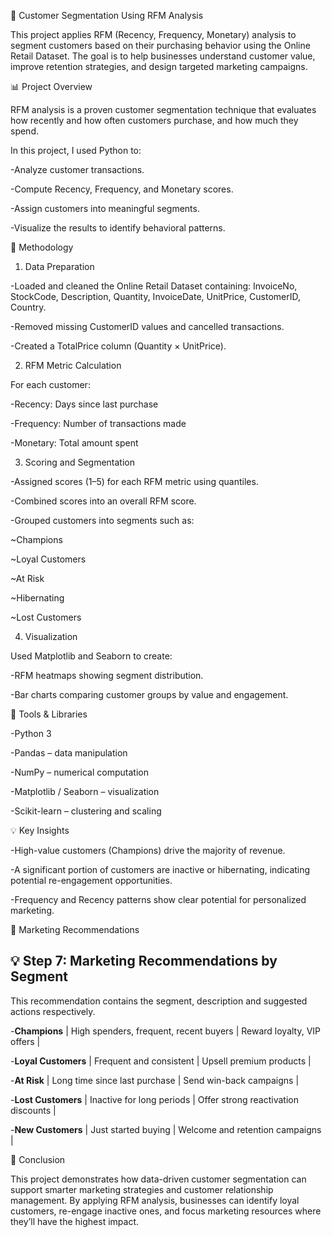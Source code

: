 🧩 Customer Segmentation Using RFM Analysis

This project applies RFM (Recency, Frequency, Monetary) analysis to segment customers based on their purchasing behavior using the Online Retail Dataset.
The goal is to help businesses understand customer value, improve retention strategies, and design targeted marketing campaigns.

📊 Project Overview

RFM analysis is a proven customer segmentation technique that evaluates how recently and how often customers purchase, and how much they spend.

In this project, I used Python to:

-Analyze customer transactions.

-Compute Recency, Frequency, and Monetary scores.

-Assign customers into meaningful segments.

-Visualize the results to identify behavioral patterns.

🧠 Methodology

1. Data Preparation

-Loaded and cleaned the Online Retail Dataset containing:
InvoiceNo, StockCode, Description, Quantity, InvoiceDate, UnitPrice, CustomerID, Country.

-Removed missing CustomerID values and cancelled transactions.

-Created a TotalPrice column (Quantity × UnitPrice).

2. RFM Metric Calculation

For each customer:

-Recency: Days since last purchase

-Frequency: Number of transactions made

-Monetary: Total amount spent

3. Scoring and Segmentation

-Assigned scores (1–5) for each RFM metric using quantiles.

-Combined scores into an overall RFM score.

-Grouped customers into segments such as:

~Champions

~Loyal Customers

~At Risk

~Hibernating

~Lost Customers

4. Visualization

Used Matplotlib and Seaborn to create:

-RFM heatmaps showing segment distribution.

-Bar charts comparing customer groups by value and engagement.

🧰 Tools & Libraries

-Python 3

-Pandas – data manipulation

-NumPy – numerical computation

-Matplotlib / Seaborn – visualization

-Scikit-learn – clustering and scaling

💡 Key Insights

-High-value customers (Champions) drive the majority of revenue.

-A significant portion of customers are inactive or hibernating, indicating potential re-engagement opportunities.

-Frequency and Recency patterns show clear potential for personalized marketing.

🎯 Marketing Recommendations

## 💡 Step 7: Marketing Recommendations by Segment
This recommendation contains the segment, description and suggested actions respectively.

-**Champions** | High spenders, frequent, recent buyers | Reward loyalty, VIP offers |

-**Loyal Customers** | Frequent and consistent | Upsell premium products |

-**At Risk** | Long time since last purchase | Send win-back campaigns |

-**Lost Customers** | Inactive for long periods | Offer strong reactivation discounts |

-**New Customers** | Just started buying | Welcome and retention campaigns |


🏁 Conclusion

This project demonstrates how data-driven customer segmentation can support smarter marketing strategies and customer relationship management.
By applying RFM analysis, businesses can identify loyal customers, re-engage inactive ones, and focus marketing resources where they’ll have the highest impact.
